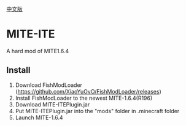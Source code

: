 [中文版](https://github.com/XiaoYuOvO/MITE-ITE/blob/master/README_CN.md)
# MITE-ITE
A hard mod of MITE1.6.4

## Install
1. Download FishModLoader (https://github.com/XiaoYuOvO/FishModLoader/releases)
2. Install FishModLoader to the newest MITE-1.6.4(R196)
3. Download MITE-ITEPlugin.jar
4. Put MITE-ITEPlugin.jar into the "mods" folder in .minecraft folder
5. Launch MITE-1.6.4
